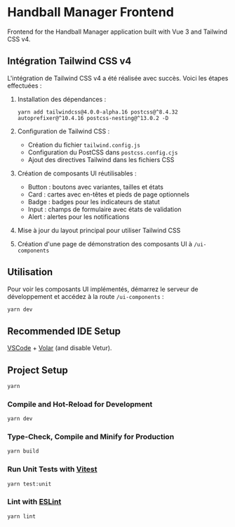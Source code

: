 # Handball Manager Frontend

Frontend for the Handball Manager application built with Vue 3 and Tailwind CSS v4.

## Intégration Tailwind CSS v4

L'intégration de Tailwind CSS v4 a été réalisée avec succès. Voici les étapes effectuées :

1. Installation des dépendances :
   ```
   yarn add tailwindcss@4.0.0-alpha.16 postcss@^8.4.32 autoprefixer@^10.4.16 postcss-nesting@^13.0.2 -D
   ```

2. Configuration de Tailwind CSS :
   - Création du fichier `tailwind.config.js`
   - Configuration du PostCSS dans `postcss.config.cjs`
   - Ajout des directives Tailwind dans les fichiers CSS

3. Création de composants UI réutilisables :
   - Button : boutons avec variantes, tailles et états
   - Card : cartes avec en-têtes et pieds de page optionnels
   - Badge : badges pour les indicateurs de statut
   - Input : champs de formulaire avec états de validation
   - Alert : alertes pour les notifications

4. Mise à jour du layout principal pour utiliser Tailwind CSS

5. Création d'une page de démonstration des composants UI à `/ui-components`

## Utilisation

Pour voir les composants UI implémentés, démarrez le serveur de développement et accédez à la route `/ui-components` :

```sh
yarn dev
```

## Recommended IDE Setup

[VSCode](https://code.visualstudio.com/) + [Volar](https://marketplace.visualstudio.com/items?itemName=Vue.volar) (and disable Vetur).

## Project Setup

```sh
yarn
```

### Compile and Hot-Reload for Development

```sh
yarn dev
```

### Type-Check, Compile and Minify for Production

```sh
yarn build
```

### Run Unit Tests with [Vitest](https://vitest.dev/)

```sh
yarn test:unit
```

### Lint with [ESLint](https://eslint.org/)

```sh
yarn lint
```